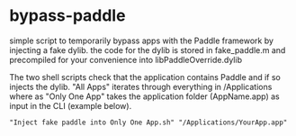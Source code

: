 # bypass-paddle
simple script to temporarily bypass apps with the Paddle framework by injecting a fake dylib.
the code for the dylib is stored in fake_paddle.m and precompiled for your convenience into libPaddleOverride.dylib

The two shell scripts check that the application contains Paddle and if so injects the dylib. "All Apps" iterates through everything in /Applications where as "Only One App" takes the application folder (AppName.app) as input in the CLI (example below).
```
"Inject fake paddle into Only One App.sh" "/Applications/YourApp.app"
```

